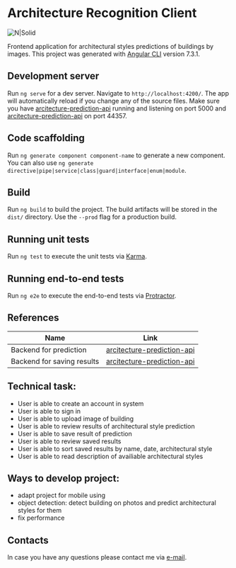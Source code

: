 # Architecture Recognition Client

![N|Solid](https://avatars1.githubusercontent.com/u/6582119?s=280&v=4 ) 

Frontend application for architectural styles predictions of buildings by images.
This project was generated with [Angular CLI](https://github.com/angular/angular-cli) version 7.3.1.

## Development server

Run `ng serve` for a dev server. Navigate to `http://localhost:4200/`. The app will automatically reload if you change any of the source files.
Make sure you have [arcitecture-prediction-api](https://github.com/NeliaNovichenko/arcitecture-prediction-api) running and listening on port 5000 and [arcitecture-prediction-api](https://github.com/NeliaNovichenko/arcitecture-recognition-api) on port 44357.

## Code scaffolding

Run `ng generate component component-name` to generate a new component. You can also use `ng generate directive|pipe|service|class|guard|interface|enum|module`.

## Build

Run `ng build` to build the project. The build artifacts will be stored in the `dist/` directory. Use the `--prod` flag for a production build.

## Running unit tests

Run `ng test` to execute the unit tests via [Karma](https://karma-runner.github.io).

## Running end-to-end tests

Run `ng e2e` to execute the end-to-end tests via [Protractor](http://www.protractortest.org/).

## References 
| Name | Link |
| ------ | ------ |
| Backend for prediction | [arcitecture-prediction-api](https://github.com/NeliaNovichenko/arcitecture-prediction-api) |
| Backend for saving results | [arcitecture-prediction-api](https://github.com/NeliaNovichenko/arcitecture-recognition-api) |

## Technical task:
 - User is able to create an account in system
 - User is able to sign in
 - User is able to upload image of building
 - User is able to review results of architectural style prediction
 - User is able to save result of prediction
 - User is able to review saved results
 - User is able to sort saved results by name, date, architectural style
 - User is able to read description of availiable architectural styles

## Ways to develop project:
  - adapt project for mobile using
  - object detection: detect building on photos and predict architectural styles for them 
  - fix performance
  
## Contacts
In case you have any questions please contact me via [e-mail](novichenko.nelya@gmail.com).
